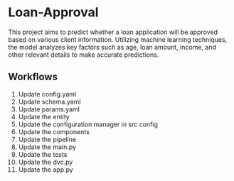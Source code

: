 # Loan-Approval
This project aims to predict whether a loan application will be approved based on various client information. Utilizing machine learning techniques, the model analyzes key factors such as age, loan amount, income, and other relevant details to make accurate predictions.

## Workflows

1. Update config.yaml
2. Update schema.yaml
3. Update params.yaml
4. Update the entity
5. Update the configuration manager in src config
6. Update the components
7. Update the pipeline
8. Update the main.py
9. Update the tests
10. Update the dvc.py
9. Update the app.py
